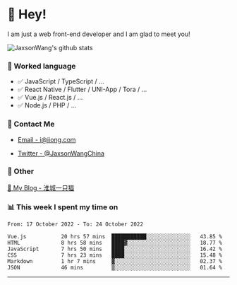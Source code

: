 # 👋 Hey!

I am just a web front-end developer and I am glad to meet you!

![JaxsonWang's github stats](https://github-readme-stats.vercel.app/api?username=JaxsonWang&&show_icons=true&&title_color=1abc9c&&icon_color=1abc9c)


### 📝 Worked language

- ✅ JavaScript / TypeScript / ...
- ✅ React Native / Flutter / UNI-App / Tora / ...
- ✅ Vue.js / React.js / ...
- ✅ Node.js / PHP / ...

### 📮 Contact Me

- [Email - i@iiong.com](mailto:i@iiong.com)

- [Twitter - @JaxsonWangChina](https://twitter.com/JaxsonWangChina)

### 🤪 Other

[📌 My Blog - 淮城一只猫](https://iiong.com)

### 📊 This week I spent my time on

<!--START_SECTION:waka-->

```text
From: 17 October 2022 - To: 24 October 2022

Vue.js           20 hrs 57 mins  ███████████░░░░░░░░░░░░░░   43.85 %
HTML             8 hrs 58 mins   ████▓░░░░░░░░░░░░░░░░░░░░   18.77 %
JavaScript       7 hrs 50 mins   ████░░░░░░░░░░░░░░░░░░░░░   16.42 %
CSS              7 hrs 23 mins   ████░░░░░░░░░░░░░░░░░░░░░   15.48 %
Markdown         1 hr 7 mins     ▓░░░░░░░░░░░░░░░░░░░░░░░░   02.37 %
JSON             46 mins         ▒░░░░░░░░░░░░░░░░░░░░░░░░   01.64 %
```

<!--END_SECTION:waka-->

---
